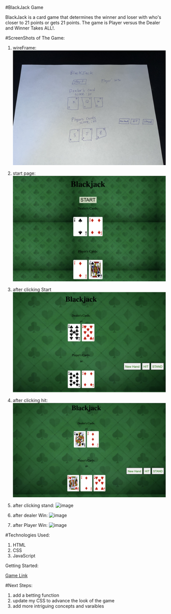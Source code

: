 #BlackJack Game

BlackJack is a card game that determines the winner and loser with who's closer to 21 points or gets 21 points. The game is Player versus the Dealer and Winner Takes ALL!.

#ScreenShots of The Game:
1. wireFrame:
![image](/assets/images/wireframe.jpg)

2. start page:
![image](/assets/images/Startpage.png)

3. after clicking Start
 ![image](/assets/images/afterclickingstart.png)

4. after clicking hit:
![image](/assets/images/afterclickinghit.png)

5. after clicking stand:
![image](/assets/images/afterclickingstand.png)

6. after dealer Win:
![image](/assets/images/dealerwon.png)

7. after Player Win:
![image](/assets/images/playerwon.png)


#Technologies Used:

1. HTML
2. CSS
3. JavaScript

Getting Started:

[Game Link]()

#Next Steps:
1. add a betting function
2. update my CSS to advance the look of the game 
3. add more intriguing concepts and varaibles 

